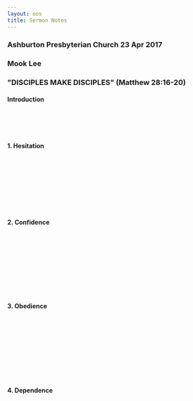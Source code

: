 ```yaml
---
layout: oos
title: Sermon Notes
---
```

### Ashburton Presbyterian Church 23 Apr 2017

### Mook Lee

### "DISCIPLES MAKE DISCIPLES"  (Matthew 28:16-20)  

#### Introduction

&nbsp; <br>
&nbsp; <br>
&nbsp; <br>

#### 1. Hesitation
&nbsp; <br>
&nbsp; <br>
&nbsp; <br>
&nbsp; <br>
&nbsp; <br>
&nbsp; <br>
&nbsp; <br>

#### 2. Confidence

&nbsp; <br>
&nbsp; <br>
&nbsp; <br>
&nbsp; <br>
&nbsp; <br>
&nbsp; <br>
&nbsp; <br>
&nbsp; <br>

#### 3. Obedience
&nbsp; <br>
&nbsp; <br>
&nbsp; <br>
&nbsp; <br>
&nbsp; <br>
&nbsp; <br>
&nbsp; <br>
&nbsp; <br>

#### 4. Dependence

